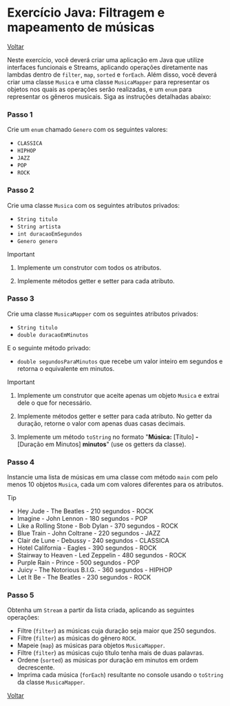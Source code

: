# Exercício Java: Filtragem e mapeamento de músicas

[Voltar](../../../README.md)

Neste exercício, você deverá criar uma aplicação em Java que utilize interfaces funcionais e Streams, aplicando operações diretamente nas lambdas dentro de `filter`, `map`, `sorted` e `forEach`. Além disso, você deverá criar uma classe `Musica` e uma classe `MusicaMapper` para representar os objetos nos quais as operações serão realizadas, e um `enum` para representar os gêneros musicais. Siga as instruções detalhadas abaixo:

### Passo 1

Crie um `enum` chamado `Genero` com os seguintes valores:

- `CLASSICA`
- `HIPHOP`
- `JAZZ`
- `POP`
- `ROCK`

### Passo 2

Crie uma classe `Musica` com os seguintes atributos privados:

- `String titulo`
- `String artista`
- `int duracaoEmSegundos`
- `Genero genero`

> [!IMPORTANT]
>
> 1. Implemente um construtor com todos os atributos.
>
> 2. Implemente métodos getter e setter para cada atributo.

### Passo 3

Crie uma classe `MusicaMapper` com os seguintes atributos privados:

- `String titulo`
- `double duracaoEmMinutos`

E o seguinte método privado:

- `double segundosParaMinutos` que recebe um valor inteiro em segundos e retorna o equivalente em minutos.

> [!IMPORTANT]
>
> 1. Implemente um construtor que aceite apenas um objeto `Musica` e extrai dele o que for necessário.
>
> 2. Implemente métodos getter e setter para cada atributo. No getter da duração, retorne o valor com apenas duas casas decimais.
>
> 3. Implemente um método `toString` no formato "**Música:** [Título] **-** [Duração em Minutos] **minutos**" (use os getters da classe).

### Passo 4

Instancie uma lista de músicas em uma classe com método `main` com pelo menos 10 objetos `Musica`, cada um com valores diferentes para os atributos.

> [!TIP]
>
> - Hey Jude - The Beatles - 210 segundos - ROCK
> - Imagine - John Lennon - 180 segundos - POP
> - Like a Rolling Stone - Bob Dylan - 370 segundos - ROCK
> - Blue Train - John Coltrane - 220 segundos - JAZZ
> - Clair de Lune - Debussy - 240 segundos - CLASSICA
> - Hotel California - Eagles - 390 segundos - ROCK
> - Stairway to Heaven - Led Zeppelin - 480 segundos - ROCK
> - Purple Rain - Prince - 500 segundos - POP
> - Juicy - The Notorious B.I.G. - 360 segundos - HIPHOP
> - Let It Be - The Beatles - 230 segundos - ROCK

### Passo 5

Obtenha um `Stream` a partir da lista criada, aplicando as seguintes operações:

- Filtre (`filter`) as músicas cuja duração seja maior que 250 segundos.
- Filtre (`filter`) as músicas do gênero `ROCK`.
- Mapeie (`map`) as músicas para objetos `MusicaMapper`.
- Filtre (`filter`) as músicas cujo título tenha mais de duas palavras.
- Ordene (`sorted`) as músicas por duração em minutos em ordem decrescente.
- Imprima cada música (`forEach`) resultante no console usando o `toString` da classe `MusicaMapper`.

[Voltar](../../../README.md)
